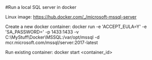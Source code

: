 #Run a local SQL server in docker

Linux image: https://hub.docker.com/_/microsoft-mssql-server

Create a new docker container:
docker run -e 'ACCEPT_EULA=Y' -e 'SA_PASSWORD=<pwd>' -p 1433:1433 -v C:\MyStuff\Docker\MSSQL:/var/opt/mssql -d mcr.microsoft.com/mssql/server:2017-latest

Run existing container:
docker start <container_id>